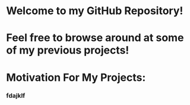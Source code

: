 # Welcome to my GitHub Repository!
# Feel free to browse around at some of my previous projects!

# Motivation For My Projects:

### fdajklf
